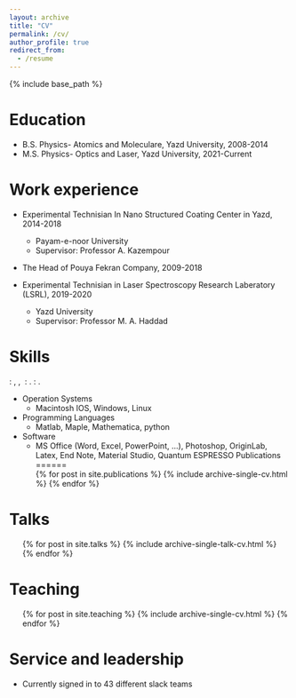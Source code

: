 ```yaml
---
layout: archive
title: "CV"
permalink: /cv/
author_profile: true
redirect_from:
  - /resume
---
```


{% include base_path %}

Education
======
* B.S. Physics- Atomics and Moleculare, Yazd University, 2008-2014
* M.S. Physics- Optics and Laser, Yazd University, 2021-Current

Work experience
======
* Experimental Technisian In Nano Structured Coating Center in Yazd, 2014-2018
  * Payam-e-noor University
  * Supervisor: Professor A. Kazempour

* The Head of Pouya Fekran Company, 2009-2018

* Experimental Technisian in Laser Spectroscopy Research Laberatory (LSRL), 2019-2020
  * Yazd University
  * Supervisor: Professor M. A. Haddad
    
Skills
======
: , ,  : . : .
* Operation Systems
  * Macintosh IOS, Windows, Linux
* Programming Languages
  * Matlab, Maple, Mathematica, python
* Software
  * MS Office (Word, Excel, PowerPoint, ...), Photoshop, OriginLab, Latex, End Note, Material Studio, Quantum ESPRESSO
Publications
======
  <ul>{% for post in site.publications %}
    {% include archive-single-cv.html %}
  {% endfor %}</ul>
  
Talks
======
  <ul>{% for post in site.talks %}
    {% include archive-single-talk-cv.html %}
  {% endfor %}</ul>
  
Teaching
======
  <ul>{% for post in site.teaching %}
    {% include archive-single-cv.html %}
  {% endfor %}</ul>
  
Service and leadership
======
* Currently signed in to 43 different slack teams
